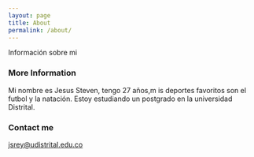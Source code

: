 ```yaml
---
layout: page
title: About
permalink: /about/
---
```


Información sobre mi

### More Information

Mi nombre es Jesus Steven, tengo 27 años,m is deportes favoritos son el futbol y la natación. 
Estoy estudiando un postgrado en la universidad Distrital.


### Contact me

[jsrey@udistrital.edu.co](mailto:jsrey@udistrital.edu.co)
